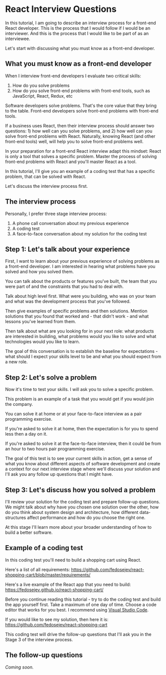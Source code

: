 # React Interview Questions

In this tutorial, I am going to describe an interview process for a front-end React developer. This is the process that I would follow if I would be an interviewer. And this is the process that I would like to be part of as an interviewee.

Let's start with discussing what you must know as a front-end developer.

## What you must know as a front-end developer

When I interview front-end developers I evaluate two critical skills:
1. How do you solve problems
2. How do you solve front-end problems with front-end tools, such as JavaScript, React, Redux, etc

Software developers solve problems. That's the core value that they bring to the table. Front-end developers solve front-end problems with front-end tools. 

If a business uses React, then their interview process should answer two questions: 1) how well can you solve problems, and 2) how well can you solve front-end problems with React. Naturally, knowing React (and other front-end tools) well, will help you to solve front-end problems well.

In your preparation for a front-end React interview adapt this mindset: React is only a tool that solves a specific problem. Master the process of solving front-end problems with React and you'll master React as a tool.

In this tutorial, I'll give you an example of a coding test that has a specific problem, that can be solved with React.

Let's discuss the interview process first.

## The interview process

Personally, I prefer three stage interview process:
1. A phone call conversation about my previous experience
2. A coding test
3. A face-to-face conversation about my solution for the coding test

## Step 1: Let's talk about your experience

First, I want to learn about your previous experience of solving problems as a front-end developer. I am interested in hearing what problems have you solved and how you solved them.

You can talk about the products or features you've built, the team that you were part of and the constraints that you had to deal with.

Talk about high level first. What were you building, who was on your team and what was the development process that you've followed.

Then give examples of specific problems and then solutions. Mention solutions that you found that worked and - that didn't work - and what lessons you've learned from them.

Then talk about what are you looking for in your next role: what products are interested in building, what problems would you like to solve and what technologies would you like to learn.

The goal of this conversation is to establish the baseline for expectations - what should I expect your skills level to be and what you should expect from a new role.

## Step 2: Let's solve a problem

Now it's time to test your skills. I will ask you to solve a specific problem. 

This problem is an example of a task that you would get if you would join the company.

You can solve it at home or at your face-to-face interview as a pair programming exercise.

If you're asked to solve it at home, then the expectation is for you to spend less then a day on it.

If you're asked to solve it at the face-to-face interview, then it could be from an hour to two hours pair programming exercise.

The goal of this test is to see your current skills in action, get a sense of what you know about different aspects of software development and create a context for our next interview stage where we'll discuss your solution and I'll ask you any follow up questions that I might have.

## Step 3: Let's discuss how you solved a problem

I'll review your solution for the coding test and prepare follow-up questions. We might talk about why have you chosen one solution over the other, how do you think about system design and architecture, how different data-structures affect performance and how do you choose the right one.

At this stage I'll learn more about your broader understanding of how to build a better software.

## Example of a coding test

In this coding test you'll need to build a shopping cart using React.

Here's a list of all requirements: https://github.com/fedosejev/react-shopping-cart/blob/master/requirements/

Here's a live example of the React app that you need to build: https://fedosejev.github.io/react-shopping-cart/

Before you continue reading this tutorial - try to do the coding test and build the app yourself first. Take a maximum of one day of time. Choose a code editor that works for you best. I recommend using [Visual Studio Code](https://code.visualstudio.com/).

If you would like to see my solution, then here it is: https://github.com/fedosejev/react-shopping-cart

This coding test will drive the follow-up questions that I'll ask you in the Stage 3 of the interview process.

## The follow-up questions

_Coming soon._